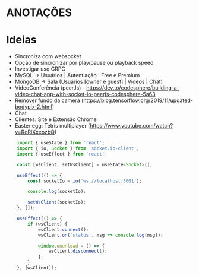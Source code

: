 # ANOTAÇÔES

# Ideias

-   Sincroniza com websocket
-   Opção de sincronizar por play/pause ou playback speed
-   Investigar uso GRPC
-   MySQL -> Usuários | Autentiação | Free e Premium
-   MongoDB -> Sala (Usuários [owner e guest] | Videos | Chat)
-   VideoConferência (peerJs) - https://dev.to/codesphere/building-a-video-chat-app-with-socket-io-peerjs-codesphere-5a63
-   Remover fundo da camera (https://blog.tensorflow.org/2019/11/updated-bodypix-2.html)
-   Chat
-   Clientes: Site e Extensão Chrome
-   Easter egg: Tetris multiplayer (https://www.youtube.com/watch?v=RoRlXxeozbQ)

```js
    import { useState } from 'react';
    import { io, Socket } from 'socket.io-client';
    import { useEffect } from 'react';

    const [wsClient, setWsClient] = useState<Socket>();

    useEffect(() => {
        const socketIo = io('ws://localhost:3001');

        console.log(socketIo);

        setWsClient(socketIo);
    }, []);

    useEffect(() => {
        if (wsClient) {
            wsClient.connect();
            wsClient.on('status', msg => console.log(msg));

            window.onunload = () => {
                wsClient.disconnect();
            };
        }
    }, [wsClient]);
```
